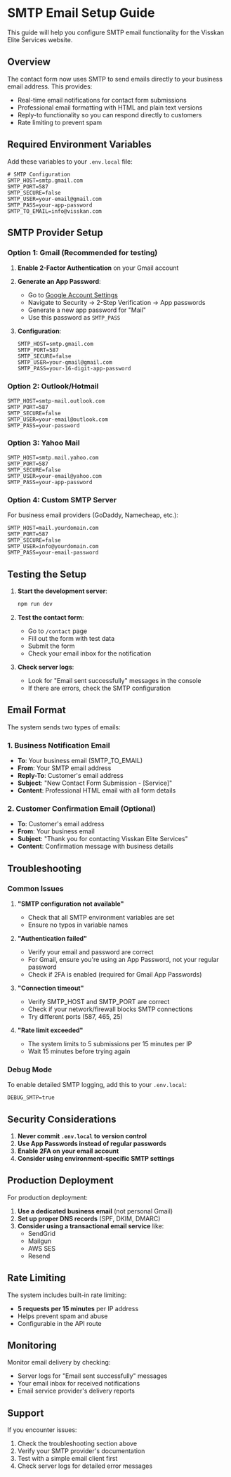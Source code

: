 # SMTP Email Setup Guide

This guide will help you configure SMTP email functionality for the Visskan Elite Services website.

## Overview

The contact form now uses SMTP to send emails directly to your business email address. This provides:
- Real-time email notifications for contact form submissions
- Professional email formatting with HTML and plain text versions
- Reply-to functionality so you can respond directly to customers
- Rate limiting to prevent spam

## Required Environment Variables

Add these variables to your `.env.local` file:

```env
# SMTP Configuration
SMTP_HOST=smtp.gmail.com
SMTP_PORT=587
SMTP_SECURE=false
SMTP_USER=your-email@gmail.com
SMTP_PASS=your-app-password
SMTP_TO_EMAIL=info@visskan.com
```

## SMTP Provider Setup

### Option 1: Gmail (Recommended for testing)

1. **Enable 2-Factor Authentication** on your Gmail account
2. **Generate an App Password**:
   - Go to [Google Account Settings](https://myaccount.google.com/)
   - Navigate to Security → 2-Step Verification → App passwords
   - Generate a new app password for "Mail"
   - Use this password as `SMTP_PASS`

3. **Configuration**:
   ```env
   SMTP_HOST=smtp.gmail.com
   SMTP_PORT=587
   SMTP_SECURE=false
   SMTP_USER=your-gmail@gmail.com
   SMTP_PASS=your-16-digit-app-password
   ```

### Option 2: Outlook/Hotmail

```env
SMTP_HOST=smtp-mail.outlook.com
SMTP_PORT=587
SMTP_SECURE=false
SMTP_USER=your-email@outlook.com
SMTP_PASS=your-password
```

### Option 3: Yahoo Mail

```env
SMTP_HOST=smtp.mail.yahoo.com
SMTP_PORT=587
SMTP_SECURE=false
SMTP_USER=your-email@yahoo.com
SMTP_PASS=your-app-password
```

### Option 4: Custom SMTP Server

For business email providers (GoDaddy, Namecheap, etc.):

```env
SMTP_HOST=mail.yourdomain.com
SMTP_PORT=587
SMTP_SECURE=false
SMTP_USER=info@yourdomain.com
SMTP_PASS=your-email-password
```

## Testing the Setup

1. **Start the development server**:
   ```bash
   npm run dev
   ```

2. **Test the contact form**:
   - Go to `/contact` page
   - Fill out the form with test data
   - Submit the form
   - Check your email inbox for the notification

3. **Check server logs**:
   - Look for "Email sent successfully" messages in the console
   - If there are errors, check the SMTP configuration

## Email Format

The system sends two types of emails:

### 1. Business Notification Email
- **To**: Your business email (SMTP_TO_EMAIL)
- **From**: Your SMTP email address
- **Reply-To**: Customer's email address
- **Subject**: "New Contact Form Submission - [Service]"
- **Content**: Professional HTML email with all form details

### 2. Customer Confirmation Email (Optional)
- **To**: Customer's email address
- **From**: Your business email
- **Subject**: "Thank you for contacting Visskan Elite Services"
- **Content**: Confirmation message with business details

## Troubleshooting

### Common Issues

1. **"SMTP configuration not available"**
   - Check that all SMTP environment variables are set
   - Ensure no typos in variable names

2. **"Authentication failed"**
   - Verify your email and password are correct
   - For Gmail, ensure you're using an App Password, not your regular password
   - Check if 2FA is enabled (required for Gmail App Passwords)

3. **"Connection timeout"**
   - Verify SMTP_HOST and SMTP_PORT are correct
   - Check if your network/firewall blocks SMTP connections
   - Try different ports (587, 465, 25)

4. **"Rate limit exceeded"**
   - The system limits to 5 submissions per 15 minutes per IP
   - Wait 15 minutes before trying again

### Debug Mode

To enable detailed SMTP logging, add this to your `.env.local`:

```env
DEBUG_SMTP=true
```

## Security Considerations

1. **Never commit `.env.local` to version control**
2. **Use App Passwords instead of regular passwords**
3. **Enable 2FA on your email account**
4. **Consider using environment-specific SMTP settings**

## Production Deployment

For production deployment:

1. **Use a dedicated business email** (not personal Gmail)
2. **Set up proper DNS records** (SPF, DKIM, DMARC)
3. **Consider using a transactional email service** like:
   - SendGrid
   - Mailgun
   - AWS SES
   - Resend

## Rate Limiting

The system includes built-in rate limiting:
- **5 requests per 15 minutes** per IP address
- Helps prevent spam and abuse
- Configurable in the API route

## Monitoring

Monitor email delivery by checking:
- Server logs for "Email sent successfully" messages
- Your email inbox for received notifications
- Email service provider's delivery reports

## Support

If you encounter issues:
1. Check the troubleshooting section above
2. Verify your SMTP provider's documentation
3. Test with a simple email client first
4. Check server logs for detailed error messages 